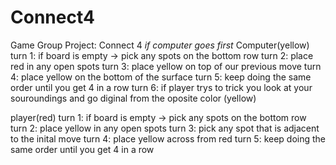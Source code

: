# Connect4
Game Group Project: Connect 4
*if computer goes first*
Computer(yellow)
turn 1: if board is empty -> pick any spots on the bottom row 
turn 2: place red in any open spots
turn 3: place yellow on top of our previous move 
turn 4: place yellow on the bottom of the surface
turn 5: keep doing the same order until you get 4 in a row 
turn 6: if player trys to trick you look at your souroundings and go diginal from the oposite color (yellow)

player(red)
turn 1: if board is empty -> pick any spots on the bottom row 
turn 2: place yellow in any open spots
turn 3: pick any spot that is adjacent to the inital move
turn 4: place yellow across from red
turn 5: keep doing the same order until you get 4 in a row
